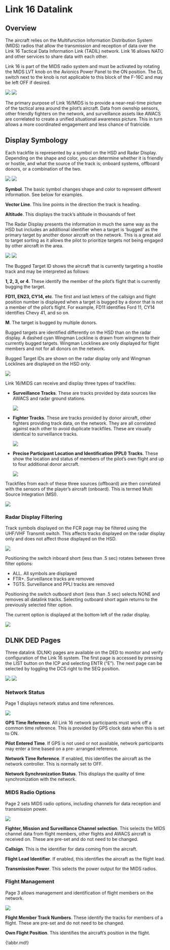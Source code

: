 # Link 16 Datalink

## Overview

The aircraft relies on the Multifunction Information Distribution System (MIDS) radios that allow the transmission
and reception of data over the Link 16 Tactical Data Information Link (TADIL) network. Link 16 allows NATO
and other services to share data with each other.

Link 16 is part of the MIDS radio system and must be activated by rotating the MIDS LVT knob on the Avionics
Power Panel to the ON position. The DL switch next to the knob is not applicable to this block of the F-16C and
may be left OFF if desired.

![](img/img-166-1-screen.jpg)
![](img/img-166-2-screen.jpg)

The primary purpose of Link 16/MIDS is to provide a near-real-time picture of the tactical area around the pilot’s
aircraft. Data from ownship sensors, other friendly fighters on the network, and surveillance assets like AWACS
are correlated to create a unified situational awareness picture. This in turn allows a more coordinated
engagement and less chance of fratricide.

## Display Symbology

Each trackfile is represented by a symbol on the HSD and Radar Display. Depending on the shape and color,
you can determine whether it is friendly or hostile, and what the source of the track is; onboard systems,
offboard donors, or a combination of the two.

![ ](img/img-167-1-screen.jpg)
![ ](img/img-167-2-screen.jpg)

**Symbol**. The basic symbol changes shape and color to represent different information. See below for
examples.

**Vector Line**. This line points in the direction the track is heading.

**Altitude**. This displays the track’s altitude in thousands of feet

The Radar Display presents the information in much the same way as the HSD but includes an additional
identifier when a target is ‘bugged’ as the primary target by another donor aircraft on the network. This is a great
aid to target sorting as it allows the pilot to prioritize targets not being engaged by other aircraft in the area.

![ ](img/img-168-1-screen.jpg)
![ ](img/img-168-2-screen.jpg)

The Bugged Target ID shows the aircraft that is currently targeting a hostile track and may be interpreted as
follows:

**1, 2, 3, or 4**. These identify the member of the pilot’s flight that is currently bugging the target.

**FD11, EN23, CY14, etc**. The first and last letters of the callsign and flight position number is displayed when a
target is bugged by a donor that is not a member of the pilot’s flight. For example, FD11 identifies Ford 11,
CY14 identifies Chevy 41, and so on.

**M**. The target is bugged by multiple donors.

Bugged targets are identified differently on the HSD than on the radar display. A dashed cyan Wingman
Lockline is drawn from wingmen to their currently bugged targets. Wingman Locklines are only displayed for
flight members and not for all donors on the network.

Bugged Target IDs are shown on the radar display only and Wingman Locklines are displayed on the HSD only.

![](img/img-169-1-screen.jpg)


Link 16/MIDS can receive and display three types of trackfiles:

- **Surveillance Tracks**. These are tracks provided by data sources like AWACS and radar ground
stations.

    ![](img/img-169-2-screen.jpg)


- **Fighter Tracks**. These are tracks provided by donor aircraft, other fighters providing track data, on
the network. They are all correlated against each other to avoid duplicate trackfiles. These are
visually identical to surveillance tracks.

    ![](img/img-169-3-screen.jpg)

- **Precise Participant Location and Identification (PPLI) Tracks**. These show the location and status
of members of the pilot’s own flight and up to four additional donor aircraft.

    ![](img/img-170-1-screen.jpg)

Trackfiles from each of these three sources (offboard) are then correlated with the sensors of the player’s
aircraft (onboard). This is termed Multi Source Integration (MSI).

![](img/img-170-2-screen.jpg)


### Radar Display Filtering

Track symbols displayed on the FCR page may be filtered using the UHF/VHF Transmit switch. This affects
tracks displayed on the radar display only and does not affect those displayed on the HSD.

![](img/img-170-3-screen.jpg)

Positioning the switch inboard short (less than .5 sec) rotates between three filter options:

- ALL. All symbols are displayed
- FTR+. Surveillance tracks are removed
- TGTS. Surveillance and PPLI tracks are removed

Positioning the switch outboard short (less than .5 sec) selects NONE and removes all datalink tracks.
Selecting outboard short again returns to the previously selected filter option.

The current option is displayed at the bottom left of the radar display.

![](img/img-171-1-screen.jpg)

## DLNK DED Pages

Three datalink (DLNK) pages are available on the DED to monitor and verify configuration of the Link 16
system. The first page is accessed by pressing the LIST button on the ICP and selecting ENTR (“E”). The next
page can be selected by toggling the DCS right to the SEQ position.

![](img/img-172-1-screen.jpg)
![](img/img-172-2-screen.jpg)

### Network Status

Page 1 displays network status and time references.

![](img/img-172-3-screen.jpg)

**GPS Time Reference**. All Link 16 network participants must work off a common time reference. This is
provided by GPS clock data when this is set to ON.

**Pilot Entered Time**. If GPS is not used or not available, network participants may enter a time based on a pre-
arranged reference.

**Network Time Reference**. If enabled, this identifies the aircraft as the network controller. This is normally set to
OFF.

**Network Synchronization Status**. This displays the quality of time synchronization with the network.


### MIDS Radio Options

Page 2 sets MIDS radio options, including channels for data reception and transmission power.

![](img/img-173-1-screen.jpg)

**Fighter, Mission and Surveillance Channel selection**. This selects the MIDS channel data from flight
members, other flights and AWACS aircraft is received on. These are pre-set and do not need to be changed.

**Callsign**. This is the identifier for data coming from the aircraft.

**Flight Lead Identifier**. If enabled, this identifies the aircraft as the flight lead.

**Transmission Power**. This selects the power output for the MIDS radios.


### Flight Management

Page 3 allows management and identification of flight members on the network.

![](img/img-173-2-screen.jpg)

**Flight Member Track Numbers**. These identify the tracks for members of a flight. These are pre-set and do not
need to be changed.

**Own Flight Position**. This identifies the aircraft’s position in the flight.



{!abbr.md!}
